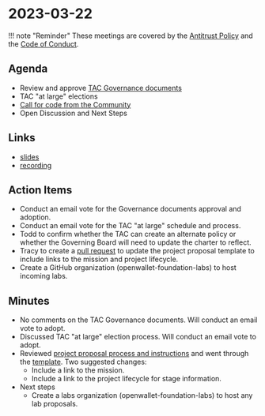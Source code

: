 # 2023-03-22

!!! note "Reminder"
    These meetings are covered by the [Antitrust Policy](../governance/antitrust.md) and the [Code of Conduct](../governance/code-of-conduct.md).

## Agenda
- Review and approve [TAC Governance documents](../governance/index.md)
- TAC "at large" elections
- [Call for code from the Community](https://github.com/openwallet-foundation/project-proposals)
- Open Discussion and Next Steps

## Links
- [slides](https://docs.google.com/presentation/d/1BosxUxi5BIv91cKMjoBUa69QWQTUw8DGbtFuycS_xpQ/edit#slide=id.g21f63e63bba_0_77)
- [recording](https://zoom.us/rec/play/04jjFcUXwtlSYO0OJgN4tCc9tDjXygs04FsH6wzZDuucrdQsZR3beuyYGnRqsTw2BsgFgCZxi-CFcC85.sAU9QzNFRbtnGGkq?startTime=1679493218000&_x_zm_rtaid=rTnHFQ2HRwq4o3oW3Fpq4w.1679500821270.911d87159bbb5d8292eb4807218bd6b5&_x_zm_rhtaid=904)

## Action Items
- Conduct an email vote for the Governance documents approval and adoption.
- Conduct an email vote for the TAC "at large" schedule and process.
- Todd to confirm whether the TAC can create an alternate policy or whether the Governing Board will need to update the charter to reflect.
- Tracy to create a [pull request](https://github.com/openwallet-foundation/project-proposals/pull/6) to update the project proposal template to include links to the mission and project lifecycle.
- Create a GitHub organization (openwallet-foundation-labs) to host incoming labs.

## Minutes
- No comments on the TAC Governance documents. Will conduct an email vote to adopt.
- Discussed TAC "at large" election process. Will conduct an email vote to adopt.
- Reviewed [project proposal process and instructions](https://github.com/openwallet-foundation/project-proposals) and went through the [template](https://github.com/openwallet-foundation/project-proposals/blob/main/proposal-template.md). Two suggested changes:
    - Include a link to the mission.
    - Include a link to the project lifecycle for stage information.
- Next steps
    - Create a labs organization (openwallet-foundation-labs) to host any lab proposals.

